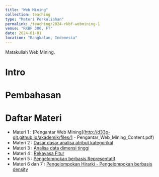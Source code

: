 ```yaml
---
title: "Web Mining"
collection: teaching
type: "Materi Perkuliahan"
permalink: /teaching/2024-rkbf-webmining-1
venue: "RKBF 306, FT"
date: 2024-01-01
location: "Bangkalan, Indonesia"
---
```


Matakuliah Web Mining.

Intro
======

Pembahasan
======

Daftar Materi
======
* Materi 1 : [Pengantar Web Mining](http://d33p-git.github.io/akademik/files/1 - Pengantar_Web_Mining_Content.pdf) 
* Materi 2 : [Dasar dasar analisa atribut kategorikal](http://d33p-git.github.io/akademik/files/2-Data.pdf)
* Materi 3 : [Analisa data dimensi tinggi](http://d33p-git.github.io/akademik/files/3-Analisa_Data_Dimensi_Tinggi_dan_Data_Preroses.pdf)
* Materi 4 : [Rekayasa Fitur](http://d33p-git.github.io/akademik/files/4-Seleksi_Fitur.pdf) 
* Materi 5 : [Pengelompokan berbasis Representatif](http://d33p-git.github.io/akademik/files/5-Cluster_I.pdf)
* Materi 6 dan 7 : [Pengelompokan Hirarki - Pengelompokan  berbasis density](http://d33p-git.github.io/akademik/files/6-7-Cluster_II.pdf)